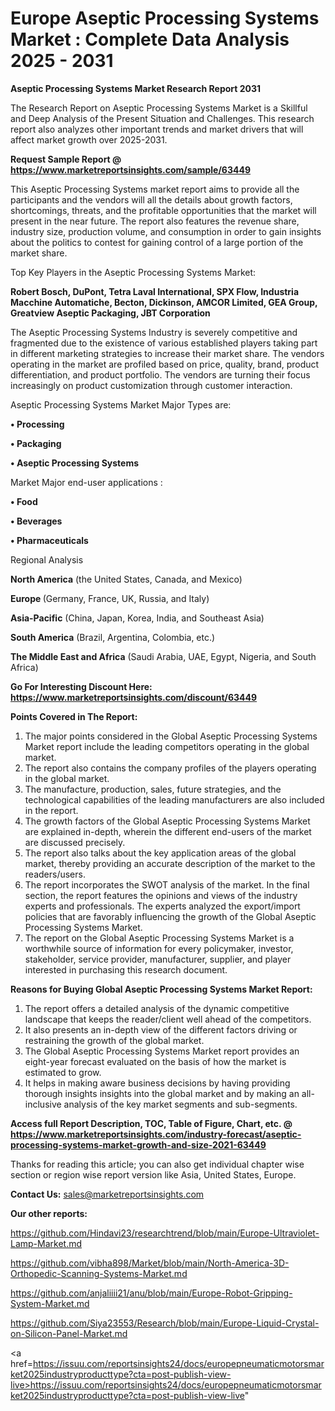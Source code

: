 # Europe Aseptic Processing Systems Market : Complete Data Analysis 2025 - 2031

<strong>Aseptic Processing Systems Market Research Report 2031</strong>

The Research Report on Aseptic Processing Systems Market is a Skillful and Deep Analysis of the Present Situation and Challenges. This research report also analyzes other important trends and market drivers that will affect market growth over 2025-2031.

<strong>Request Sample Report @ <a href=https://www.marketreportsinsights.com/sample/63449>https://www.marketreportsinsights.com/sample/63449</a></strong>

This Aseptic Processing Systems market report aims to provide all the participants and the vendors will all the details about growth factors, shortcomings, threats, and the profitable opportunities that the market will present in the near future. The report also features the revenue share, industry size, production volume, and consumption in order to gain insights about the politics to contest for gaining control of a large portion of the market share.

Top Key Players in the Aseptic Processing Systems Market:

<strong>Robert Bosch, DuPont, Tetra Laval International, SPX Flow, Industria Macchine Automatiche, Becton, Dickinson, AMCOR Limited, GEA Group, Greatview Aseptic Packaging, JBT Corporation</strong>

The Aseptic Processing Systems Industry is severely competitive and fragmented due to the existence of various established players taking part in different marketing strategies to increase their market share. The vendors operating in the market are profiled based on price, quality, brand, product differentiation, and product portfolio. The vendors are turning their focus increasingly on product customization through customer interaction.

Aseptic Processing Systems Market Major Types are:

<strong>• Processing

• Packaging

• Aseptic Processing Systems</strong>

Market Major end-user applications :

<strong>• Food

• Beverages

• Pharmaceuticals</strong>

Regional Analysis

</u><strong><b>North America</b></strong> (the United States, Canada, and Mexico)

<strong><b>Europe </b></strong>(Germany, France, UK, Russia, and Italy)

<strong><b>Asia-Pacific</b></strong> (China, Japan, Korea, India, and Southeast Asia)

<strong><b>South America</b></strong> (Brazil, Argentina, Colombia, etc.)

<strong><b>The Middle East and Africa</b></strong> (Saudi Arabia, UAE, Egypt, Nigeria, and South Africa)

<strong>Go For Interesting Discount Here: <a href=https://www.marketreportsinsights.com/discount/63449>https://www.marketreportsinsights.com/discount/63449</a></strong>

<strong>Points Covered in The Report:</strong>
<ol>
  <li>The major points considered in the Global Aseptic Processing Systems Market report include the leading competitors operating in the global market.</li>
  <li>The report also contains the company profiles of the players operating in the global market.</li>
  <li>The manufacture, production, sales, future strategies, and the technological capabilities of the leading manufacturers are also included in the report.</li>
  <li>The growth factors of the Global Aseptic Processing Systems Market are explained in-depth, wherein the different end-users of the market are discussed precisely.</li>
  <li>The report also talks about the key application areas of the global market, thereby providing an accurate description of the market to the readers/users.</li>
  <li>The report incorporates the SWOT analysis of the market. In the final section, the report features the opinions and views of the industry experts and professionals. The experts analyzed the export/import policies that are favorably influencing the growth of the Global Aseptic Processing Systems Market.</li>
  <li>The report on the Global Aseptic Processing Systems Market is a worthwhile source of information for every policymaker, investor, stakeholder, service provider, manufacturer, supplier, and player interested in purchasing this research document.</li>
</ol>
<strong>Reasons for Buying Global Aseptic Processing Systems Market Report:</strong>

<ol>
  <li>The report offers a detailed analysis of the dynamic competitive landscape that keeps the reader/client well ahead of the competitors.</li>
  <li>It also presents an in-depth view of the different factors driving or restraining the growth of the global market.</li>
  <li>The Global Aseptic Processing Systems Market report provides an eight-year forecast evaluated on the basis of how the market is estimated to grow.</li>
  <li>It helps in making aware business decisions by having providing thorough insights insights into the global market and by making an all-inclusive analysis of the key market segments and sub-segments.</li>
</ol>
<strong>Access full Report Description, TOC, Table of Figure, Chart, etc. @ <a href=https://www.marketreportsinsights.com/industry-forecast/aseptic-processing-systems-market-growth-and-size-2021-63449>https://www.marketreportsinsights.com/industry-forecast/aseptic-processing-systems-market-growth-and-size-2021-63449</a></strong>


Thanks for reading this article; you can also get individual chapter wise section or region wise report version like Asia, United States, Europe.

<strong>Contact Us:</strong>
sales@marketreportsinsights.com

<strong>Our other reports:</strong>

<a href=https://github.com/Hindavi23/researchtrend/blob/main/Europe-Ultraviolet-Lamp-Market.md>https://github.com/Hindavi23/researchtrend/blob/main/Europe-Ultraviolet-Lamp-Market.md</a>

<a href=https://github.com/vibha898/Market/blob/main/North-America-3D-Orthopedic-Scanning-Systems-Market.md>https://github.com/vibha898/Market/blob/main/North-America-3D-Orthopedic-Scanning-Systems-Market.md</a>

<a href=https://github.com/anjaliiii21/anu/blob/main/Europe-Robot-Gripping-System-Market.md>https://github.com/anjaliiii21/anu/blob/main/Europe-Robot-Gripping-System-Market.md</a>

<a href=https://github.com/Siya23553/Research/blob/main/Europe-Liquid-Crystal-on-Silicon-Panel-Market.md>https://github.com/Siya23553/Research/blob/main/Europe-Liquid-Crystal-on-Silicon-Panel-Market.md</a>

<a href=https://issuu.com/reportsinsights24/docs/europepneumaticmotorsmarket2025industryproducttype?cta=post-publish-view-live>https://issuu.com/reportsinsights24/docs/europepneumaticmotorsmarket2025industryproducttype?cta=post-publish-view-live</a>"
